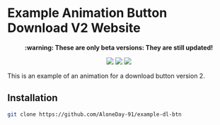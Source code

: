 # Example Animation Button Download V2 Website

<p align="center"><b> :warning: These are only beta versions: They are still updated!</b></p>

<p align="center">
  <img src="https://img.shields.io/badge/Made%20with-HTML & CSS & JS-1f425f.svg"/>
  <a href="https://github.com/AloneDay-91/example-dl-btn/releases"><img src="https://img.shields.io/github/downloads/AloneDay-91/example-dl-btn/total.svg"/></a>
  <img src="https://badges.frapsoft.com/os/v1/open-source.svg?v=103"/>
</p>

<p>This is an example of an animation for a download button version 2.</p>

## Installation
```bash
git clone https://github.com/AloneDay-91/example-dl-btn
```
